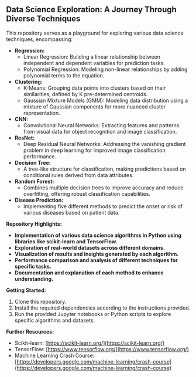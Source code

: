 ## Data Science Exploration: A Journey Through Diverse Techniques

This repository serves as a playground for exploring various data science techniques, encompassing:

* **Regression:**
    * Linear Regression: Building a linear relationship between independent and dependent variables for prediction tasks.
    * Polynomial Regression: Modeling non-linear relationships by adding polynomial terms to the equation.
* **Clustering:**
    * K-Means: Grouping data points into clusters based on their similarities, defined by K pre-determined centroids.
    * Gaussian Mixture Models (GMM): Modeling data distribution using a mixture of Gaussian components for more nuanced cluster representation.
* **CNN:**
    * Convolutional Neural Networks: Extracting features and patterns from visual data for object recognition and image classification.
* **ResNet:**
    * Deep Residual Neural Networks: Addressing the vanishing gradient problem in deep learning for improved image classification performance.
* **Decision Tree:**
    * A tree-like structure for classification, making predictions based on conditional rules derived from data attributes.
* **Random Forest:**
    * Combines multiple decision trees to improve accuracy and reduce overfitting, offering robust classification capabilities.
* **Disease Prediction:**
    * Implementing five different methods to predict the onset or risk of various diseases based on patient data.

**Repository Highlights:**

* **Implementation of various data science algorithms in Python using libraries like scikit-learn and TensorFlow.**
* **Exploration of real-world datasets across different domains.**
* **Visualization of results and insights generated by each algorithm.**
* **Performance comparison and analysis of different techniques for specific tasks.**
* **Documentation and explanation of each method to enhance understanding.**

**Getting Started:**

1. Clone this repository.
2. Install the required dependencies according to the instructions provided.
3. Run the provided Jupyter notebooks or Python scripts to explore specific algorithms and datasets.

**Further Resources:**

* Scikit-learn: [https://scikit-learn.org/](https://scikit-learn.org/)
* TensorFlow: [https://www.tensorflow.org/](https://www.tensorflow.org/)
* Machine Learning Crash Course: [https://developers.google.com/machine-learning/crash-course](https://developers.google.com/machine-learning/crash-course)

